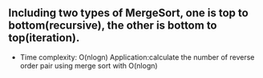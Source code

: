 ## Including two types of MergeSort, one is top to bottom(recursive), the other is bottom to top(iteration).
- Time complexity: O(nlogn)
Application:calculate the number of reverse order pair using merge sort with O(nlogn)
